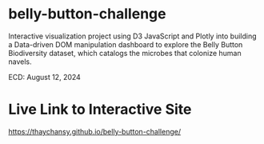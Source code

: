 # belly-button-challenge
Interactive visualization project using D3 JavaScript and Plotly into building a Data-driven DOM manipulation dashboard to explore the Belly Button Biodiversity dataset, which catalogs the microbes that colonize human navels.

ECD: August 12, 2024

# Live Link to Interactive Site
https://thaychansy.github.io/belly-button-challenge/

